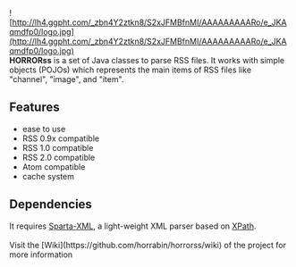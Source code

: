 ![http://lh4.ggpht.com/_zbn4Y2ztkn8/S2xJFMBfnMI/AAAAAAAAARo/e_JKAqmdfp0/logo.jpg](http://lh4.ggpht.com/_zbn4Y2ztkn8/S2xJFMBfnMI/AAAAAAAAARo/e_JKAqmdfp0/logo.jpg)<br>
**HORRORss** is a set of Java classes to parse RSS files. It works with simple objects (POJOs) which represents the main items of RSS files like "channel", "image", and "item".</b>

<h2>Features</h2>

<ul><li>ease to use<br>
</li><li>RSS 0.9x compatible<br>
</li><li>RSS 1.0 compatible<br>
</li><li>RSS 2.0 compatible<br>
</li><li>Atom compatible<br>
</li><li>cache system</li></ul>

<h2>Dependencies</h2>
It requires <a href='http://sparta-xml.sourceforge.net/'>Sparta-XML</a>, a light-weight XML parser based on <a href='http://en.wikipedia.org/wiki/Xpath'>XPath</a>.<br>
<br>
Visit the [Wiki](https://github.com/horrabin/horrorss/wiki) of the project for more information
